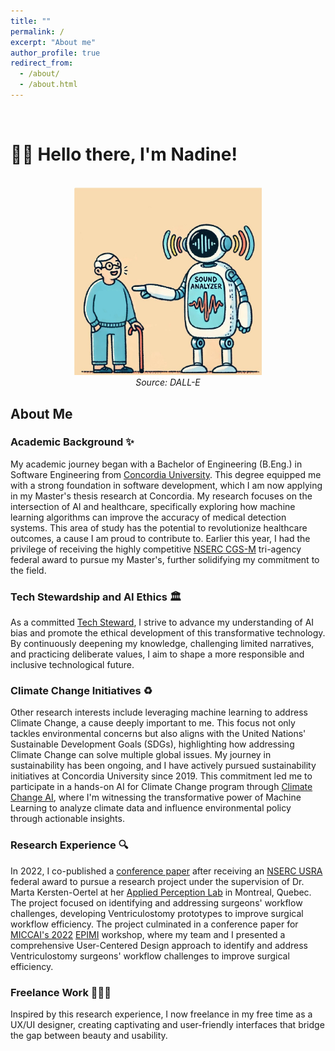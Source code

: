 ```yaml
---
title: ""
permalink: /
excerpt: "About me"
author_profile: true
redirect_from: 
  - /about/
  - /about.html
---
```


<br>

# 👋🏼 Hello there, I'm Nadine!

<br>

<div style="text-align: center;">
  <img src="/images/sample-website-photo.jpg" alt="Illustration of ML For Speech Classification" style="width: 300px;">
  <br>
  <em>Source: DALL-E</em>
</div>

## About Me

### Academic Background ✨
My academic journey began with a Bachelor of Engineering (B.Eng.) in Software Engineering from [Concordia University](https://www.concordia.ca/). This degree equipped me with a strong foundation in software development, which I am now applying in my Master's thesis research at Concordia. My research focuses on the intersection of AI and healthcare, specifically exploring how machine learning algorithms can improve the accuracy of medical detection systems. This area of study has the potential to revolutionize healthcare outcomes, a cause I am proud to contribute to. Earlier this year, I had the privilege of receiving the highly competitive [NSERC CGS-M](https://www.nserc-crsng.gc.ca/Students-Etudiants/PG-CS/CGSM-BESCM_eng.asp) tri-agency federal award to pursue my Master's, further solidifying my commitment to the field. 

### Tech Stewardship and AI Ethics 🏛️
As a committed [Tech Steward](https://credentials.techstewardship.com/en/verify/88109651148606), I strive to advance my understanding of AI bias and promote the ethical development of this transformative technology. By continuously deepening my knowledge, challenging limited narratives, and practicing deliberate values, I aim to shape a more responsible and inclusive technological future.

### Climate Change Initiatives ♻️
Other research interests include leveraging machine learning to address Climate Change, a cause deeply important to me. This focus not only tackles environmental concerns but also aligns with the United Nations' Sustainable Development Goals (SDGs), highlighting how addressing Climate Change can solve multiple global issues. My journey in sustainability has been ongoing, and I have actively pursued sustainability initiatives at Concordia University since 2019. This commitment led me to participate in a hands-on AI for Climate Change program through [Climate Change AI](https://www.climatechange.ai/), where I'm witnessing the transformative power of Machine Learning to analyze climate data and influence environmental policy through actionable insights.

### Research Experience 🔍
In 2022, I co-published a [conference paper](https://link.springer.com/chapter/10.1007/978-3-031-23223-7_5) after receiving an [NSERC USRA](https://www.nserc-crsng.gc.ca/Students-Etudiants/UG-PC/USRA-BRPC_eng.asp) federal award to pursue a research project under the supervision of Dr. Marta Kersten-Oertel at her [Applied Perception Lab](https://ap-lab.ca/) in Montreal, Quebec. The project focused on identifying and addressing surgeons' workflow challenges, developing Ventriculostomy prototypes to improve surgical workflow efficiency. The project culminated in a conference paper for [MICCAI's 2022](https://conferences.miccai.org/2022/en/MICCAI2022-WORKSHOPS.html) [EPIMI](https://sites.google.com/view/epimi) workshop, where my team and I presented a comprehensive User-Centered Design approach to identify and address Ventriculostomy surgeons' workflow challenges to improve surgical efficiency.


### Freelance Work 👩🏻‍💻
Inspired by this research experience, I now freelance in my free time as a UX/UI designer, creating captivating and user-friendly interfaces that bridge the gap between beauty and usability.

<!-- # Current Projects

## Reimplementing and Reproducing Machine Learning Research Papers

I have experience with independent research. I have implemented the Reward Constrained Policy Optimization paper into stable-baselines3 PPO and reproduced the original results by running and tracking experiments.

To accompany this work, I have submitted a blog post to the **ICLR** Blogposts Track communicating the paper's theory and my results.

Feel free to look at my specific [portfolio entry](https://sudo-boris.github.io/portfolio/RCPPO/).

## Machine Learning Projects -->







